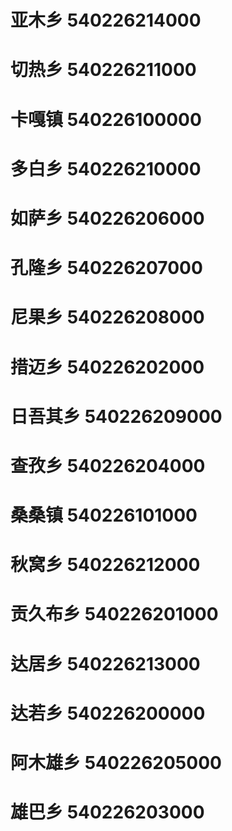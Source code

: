 # 亚木乡 540226214000
# 切热乡 540226211000
# 卡嘎镇 540226100000
# 多白乡 540226210000
# 如萨乡 540226206000
# 孔隆乡 540226207000
# 尼果乡 540226208000
# 措迈乡 540226202000
# 日吾其乡 540226209000
# 查孜乡 540226204000
# 桑桑镇 540226101000
# 秋窝乡 540226212000
# 贡久布乡 540226201000
# 达居乡 540226213000
# 达若乡 540226200000
# 阿木雄乡 540226205000
# 雄巴乡 540226203000
